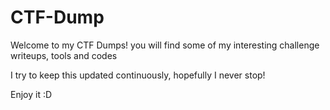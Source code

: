 # CTF-Dump

Welcome to my CTF Dumps! you will find some of my interesting challenge writeups, tools and codes

I try to keep this updated continuously, hopefully I never stop!

Enjoy it :D
